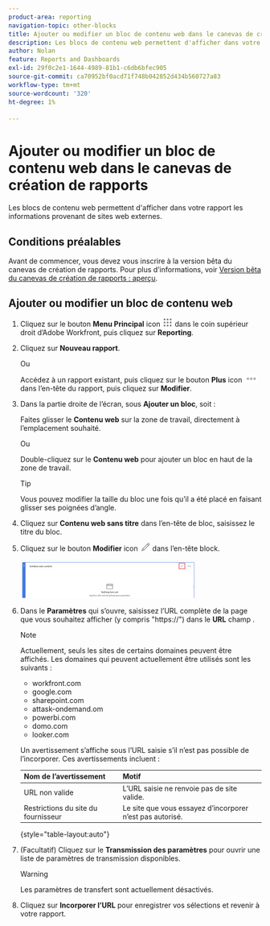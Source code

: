 ```yaml
---
product-area: reporting
navigation-topic: other-blocks
title: Ajouter ou modifier un bloc de contenu web dans le canevas de création de rapports
description: Les blocs de contenu web permettent d'afficher dans votre rapport les informations provenant de sites web externes.
author: Nolan
feature: Reports and Dashboards
exl-id: 29f0c2e1-1644-4989-81b1-c6db6bfec905
source-git-commit: ca70952bf0acd71f748b042852d434b560727a83
workflow-type: tm+mt
source-wordcount: '320'
ht-degree: 1%

---
```



# Ajouter ou modifier un bloc de contenu web dans le canevas de création de rapports

Les blocs de contenu web permettent d&#39;afficher dans votre rapport les informations provenant de sites web externes.

## Conditions préalables

Avant de commencer, vous devez vous inscrire à la version bêta du canevas de création de rapports. Pour plus d’informations, voir [Version bêta du canevas de création de rapports : aperçu](/help/quicksilver/product-announcements/betas/canvas-dashboards-beta/reporting-canvas-beta-overview.md).

## Ajouter ou modifier un bloc de contenu web

1. Cliquez sur le bouton **Menu Principal** icon ![](assets/main-menu-icon.png) dans le coin supérieur droit d’Adobe Workfront, puis cliquez sur **Reporting**.
1. Cliquez sur **Nouveau rapport**.

   Ou

   Accédez à un rapport existant, puis cliquez sur le bouton **Plus** icon ![](assets/more-icon-27x15.png) dans l’en-tête du rapport, puis cliquez sur **Modifier**.

1. Dans la partie droite de l’écran, sous **Ajouter un bloc**, soit :

   Faites glisser le **Contenu web** sur la zone de travail, directement à l’emplacement souhaité.

   Ou

   Double-cliquez sur le **Contenu web** pour ajouter un bloc en haut de la zone de travail.

   >[!TIP]
   >
   >Vous pouvez modifier la taille du bloc une fois qu’il a été placé en faisant glisser ses poignées d’angle.

1. Cliquez sur **Contenu web sans titre** dans l’en-tête de bloc, saisissez le titre du bloc.
1. Cliquez sur le bouton **Modifier** icon ![](assets/edit-icon.png) dans l’en-tête block.

   ![](assets/web-content-block-header-350x76.png)

1. Dans le **Paramètres** qui s’ouvre, saisissez l’URL complète de la page que vous souhaitez afficher (y compris &quot;https://&quot;) dans le **URL** champ .

   >[!NOTE]
   >
   >Actuellement, seuls les sites de certains domaines peuvent être affichés. Les domaines qui peuvent actuellement être utilisés sont les suivants :
   >   
   >   * workfront.com
   >   * google.com
   >   * sharepoint.com
   >   * attask-ondemand.om
   >   * powerbi.com
   >   * domo.com
   >   * looker.com


   Un avertissement s’affiche sous l’URL saisie s’il n’est pas possible de l’incorporer. Ces avertissements incluent :

   | Nom de l’avertissement | Motif |
   |---|---|
   | URL non valide | L’URL saisie ne renvoie pas de site valide. |
   | Restrictions du site du fournisseur | Le site que vous essayez d’incorporer n’est pas autorisé. |

   {style="table-layout:auto"}

1. (Facultatif) Cliquez sur le **Transmission des paramètres** pour ouvrir une liste de paramètres de transmission disponibles.

   >[!WARNING]
   >
   >Les paramètres de transfert sont actuellement désactivés.

1. Cliquez sur **Incorporer l’URL** pour enregistrer vos sélections et revenir à votre rapport.
